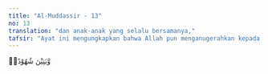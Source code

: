```yaml
---
title: "Al-Muddassir - 13"
no: 13
translation: "dan anak-anak yang selalu bersamanya,"
tafsir: "Ayat ini mengungkapkan bahwa Allah pun menganugerahkan kepada hartawan dan bangsawan Quraisy ini putra yang selalu ikut serta bersamanya. Sebab dia orang kaya dan tidak memerlukan bantuan orang lain mengurus anaknya, maka anaknya tidak perlu mengembara ke negeri lain untuk mencari rezeki karena semuanya harus berdekatan dengan ayahnya sendiri. Ada pula yang mengartikan bahwa anak-anak al-Walid selalu mendampinginya apabila ia menghadiri pertemuan atau perayaan-perayaan, sehingga menimbulkan kesan akan kebesaran dan kemuliaannya. Putra-putra yang dibanggakan itu ada 7 orang (al-Walid, Khalid, 'Imarah Hisyam, 'As, Qais, dan 'Abdussyam). Tiga orang di antaranya (Khalid, Hisyam, dan 'Imarah) telah masuk Islam, memenuhi seruan Nabi Muhammad."
---
```


وَّبَنِيْنَ شُهُوْدًاۙ 
